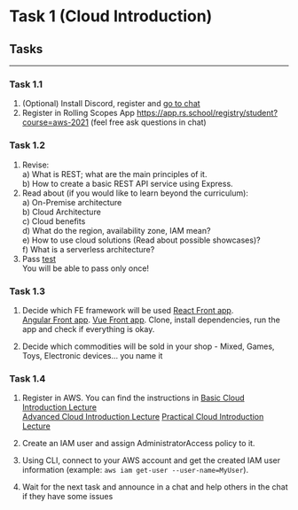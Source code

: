 # Task 1 (Cloud Introduction)

## Tasks
---

### Task 1.1

1.  (Optional) Install Discord, register and [go to chat](https://discord.gg/kHkXwpcE)
2.  Register in Rolling Scopes App https://app.rs.school/registry/student?course=aws-2021 (feel free ask questions in chat)

### Task 1.2

1.  Revise:  
     a) What is REST; what are the main principles of it.  
     b) How to create a basic REST API service using Express.
2.  Read about (if you would like to learn beyond the curriculum):  
     a) On-Premise architecture  
     b) Cloud Architecture  
     c) Cloud benefits  
     d) What do the region, availability zone, IAM mean?  
     e) How to use cloud solutions (Read about possible showcases)?  
     f) What is a serverless architecture?
3.  Pass [test](https://forms.gle/RHBM9HBoSKzumT9v9)  
    You will be able to pass only once!

### Task 1.3

1.  Decide which FE framework will be used
    [React Front app](https://github.com/EPAM-JS-Competency-center/shop-react-redux-cloudfront).  
    [Angular Front app](https://github.com/EPAM-JS-Competency-center/shop-angular-cloudfront).
    [Vue Front app](https://github.com/EPAM-JS-Competency-center/shop-vue-vuex-cloudfront).
    Clone, install dependencies, run the app and check if everything is okay.

2.  Decide which commodities will be sold in your shop - Mixed, Games, Toys, Electronic devices... you name it

### Task 1.4

1.  Register in AWS. You can find the instructions in
    [Basic Cloud Introduction Lecture](http://videoportal.epam.com/video/lNZRYplXZ6knZbkdYyXQ)  
    [Advanced Cloud Introduction Lecture](https://videoportal.epam.com/video/59pZaAyL6Aw1B16laNzq)
    [Practical Cloud Introduction Lecture](https://videoportal.epam.com/video/vbdGYlod08Wg11pbaWqy)

2.  Create an IAM user and assign AdministratorAccess policy to it.
3. Using CLI, connect to your AWS account and get the created IAM user information (example: `aws iam get-user --user-name=MyUser`).
4. Wait for the next task and announce in a chat and help others in the chat if they have some issues
